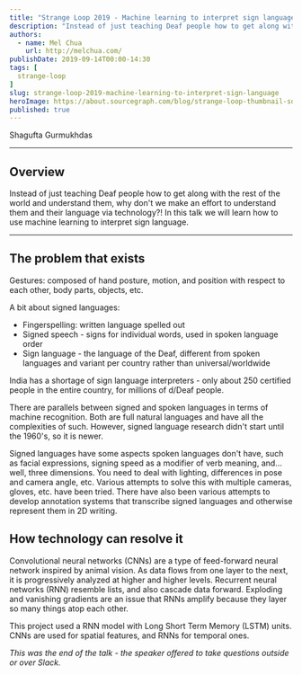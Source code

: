 ```yaml
---
title: "Strange Loop 2019 - Machine learning to interpret sign language"
description: "Instead of just teaching Deaf people how to get along with the rest of the world and understand them, why don't we make an effort to understand them and their language via technology?! In this talk we will learn how to use machine learning to interpret sign language."
authors:
  - name: Mel Chua
    url: http://melchua.com/
publishDate: 2019-09-14T00:00-14:30
tags: [
  strange-loop
]
slug: strange-loop-2019-machine-learning-to-interpret-sign-language
heroImage: https://about.sourcegraph.com/blog/strange-loop-thumbnail-square-v2.jpg
published: true
---
```


<div className="container p-0 liveblog-presenters d-flex w-100 text-center">
  <div className="row m-0 w-100">
      <p className=" mr-12 m-0 w-100">
        <span className="liveblog-presenters__name">Shagufta Gurmukhdas</span>
        <a href="https://twitter.com/shaguftamethwan" target="_blank" title="Twitter"><i className="fa fa-twitter pr-2"></i></a>
      </p>
  </div>
</div>

---

## Overview

Instead of just teaching Deaf people how to get along with the rest of the world and understand them, why don't we make an effort to understand them and their language via technology?! In this talk we will learn how to use machine learning to interpret sign language.

---

## The problem that exists

Gestures: composed of hand posture, motion, and position with respect to each other, body parts, objects, etc.

A bit about signed languages:

- Fingerspelling: written language spelled out
- Signed speech - signs for individual words, used in spoken language order
- Sign language - the language of the Deaf, different from spoken languages and variant per country rather than universal/worldwide

India has a shortage of sign language interpreters - only about 250 certified people in the entire country, for millions of d/Deaf people.

There are parallels between signed and spoken languages in terms of machine recognition. Both are full natural languages and have all the complexities of such. However, signed language research didn't start until the 1960's, so it is newer.

Signed languages have some aspects spoken languages don't have, such as facial expressions, signing speed as a modifier of verb meaning, and... well, three dimensions. You need to deal with lighting, differences in pose and camera angle, etc. Various attempts to solve this with multiple cameras, gloves, etc. have been tried. There have also been various attempts to develop annotation systems that transcribe signed languages and otherwise represent them in 2D writing.

## How technology can resolve it

Convolutional neural networks (CNNs) are a type of feed-forward neural network inspired by animal vision. As data flows from one layer to the next, it is progressively analyzed at higher and higher levels. Recurrent neural networks (RNN) resemble lists, and also cascade data forward. Exploding and vanishing gradients are an issue that RNNs amplify because they layer so many things atop each other.

This project used a RNN model with Long Short Term Memory (LSTM) units. CNNs are used for spatial features, and RNNs for temporal ones.

_This was the end of the talk - the speaker offered to take questions outside or over Slack._
